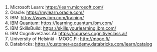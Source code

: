 1. Microsoft Learn: https://learn.microsoft.com/
2. Oracle: https://mylearn.oracle.com/
3. IBM: https://www.ibm.com/training/
4. IBM Quantum: https://learning.quantum.ibm.com/
5. IBM SkillsBuild: https://skills.yourlearning.ibm.com/
6. IBM CognitiveClass.AI: https://courses.cognitiveclass.ai/
7. University of Helsinki - MOOC.FI: http://mooc.fi/
8. Databricks: https://customer-academy.databricks.com/learn/catalog
